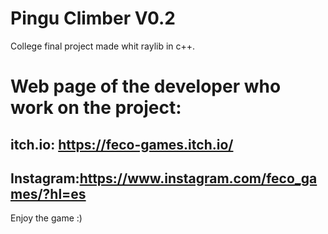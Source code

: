 # Pingu Climber V0.2
College final project made whit raylib in c++.

# Web page of the developer who work on the project:
## itch.io: https://feco-games.itch.io/
## Instagram:https://www.instagram.com/feco_games/?hl=es

Enjoy the game :) 